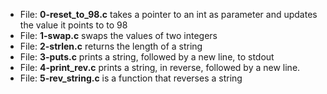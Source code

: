 * File: **0-reset_to_98.c** takes a pointer to an int as parameter and updates the value it points to to 98
* File: **1-swap.c** swaps the values of two integers
* File: **2-strlen.c** returns the length of a string
* File: **3-puts.c** prints a string, followed by a new line, to stdout
* File: **4-print_rev.c** prints a string, in reverse, followed by a new line.
* File: **5-rev_string.c** is a function that reverses a string
